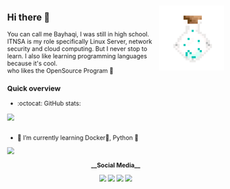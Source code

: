 <a href="https://piskelapp.com/"><img align="right" src="https://github.com/Kyuubang/Kyuubang/blob/master/poison-320.gif" width=30% alt="Pixel Animation Created with piskelapp"/></a>

## Hi there 👋
You can call me Bayhaqi, I was still in high school.
ITNSA is my role specifically Linux Server, network security and cloud computing.
But I never stop to learn. I also like learning programming languages because it's cool. <br />
who likes the OpenSource Program :penguin:

### Quick overview
- :octocat: GitHub stats:

<a href="https://github.com/anuraghazra/github-readme-stats">
 <img align="center" src="https://github-readme-stats.anuraghazra1.vercel.app/api?username=Kyuubang&count_private=true&show_icons=true&theme=gotham">
</a>
<br />

<br />

- 🌱 I’m currently learning Docker🐋, Python :snake:

<a href="https://www.codewars.com/users/Kyuubang/stats">
 <img src="https://www.codewars.com/users/Kyuubang/badges/micro">
</a>
<br />
<p align="center">
 <strong>__Social Media__</strong>
<p align="center">
<a href="https://gist.github.com/Kyuubang"><img src="https://img.icons8.com/clouds/48/000000/github.png"/></a>
<a href="https://www.linkedin.com/in/ahmadbayhaqi/"><img src="https://img.icons8.com/clouds/48/000000/linkedin.png"/></a>
<a href="#"><img src="https://img.icons8.com/clouds/48/000000/quizlet.png"/></a>
<a href=#><img src="https://img.icons8.com/clouds/48/000000/twitter-circled.png"/></a>
</p>
<!--
**Kyuubang/Kyuubang** is a ✨ _special_ ✨ repository because its `README.md` (this file) appears on your GitHub profile.

Here are some ideas to get you started:

- 🔭 I’m currently working on ...
- 🌱 I’m currently learning ...
- 👯 I’m looking to collaborate on ...
- 🤔 I’m looking for help with ...
- 💬 Ask me about ...
- 📫 How to reach me: ...
- 😄 Pronouns: ...
- ⚡ Fun fact: ...
-->

